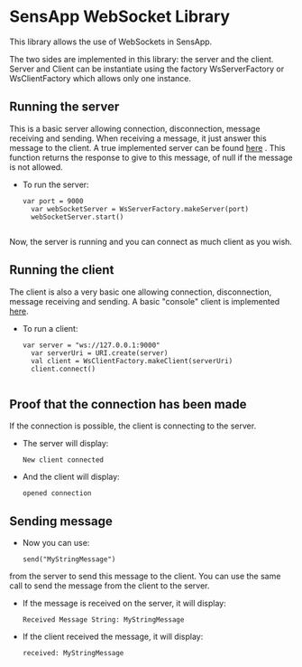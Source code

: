 # SensApp WebSocket Library

This library allows the use of WebSockets in SensApp.

The two sides are implemented in this library: the server and the client.
Server and Client can be instantiate using the factory WsServerFactory or WsClientFactory which allows only one instance.

## Running the server

This is a basic server allowing connection, disconnection, message receiving and sending. When receiving a message, it
just answer this message to the client. A true implemented server can be found [here](https://github.com/jnain/sensapp/tree/master/net.modelbased.sensapp.service.ws)
. This function returns the response to give to this message, of null if the message is not allowed.

* To run the server:

    <pre><code>var port = 9000
    var webSocketServer = WsServerFactory.makeServer(port)
    webSocketServer.start()
    </pre></code>

Now, the server is running and you can connect as much client as you wish.

## Running the client

The client is also a very basic one allowing connection, disconnection, message receiving and sending. A basic "console"
client is implemented [here](https://github.com/jnain/sensapp/tree/master/net.modelbased.sensapp.backyard.echo.ws).

* To run a client:

    <pre><code>var server = "ws://127.0.0.1:9000"
    var serverUri = URI.create(server)
    val client = WsClientFactory.makeClient(serverUri)
    client.connect()
    </pre></code>

## Proof that the connection has been made

If the connection is possible, the client is connecting to the server.
* The server will display:

    <pre><code>New client connected</pre></code>

* And the client will display:

    <pre><code>opened connection</pre></code>

## Sending message

* Now you can use:

    <pre><code>send("MyStringMessage")</pre></code>

from the server to send this message to the client. You can use the same call to send the message from the client to
the server.

* If the message is received on the server, it will display:

    <pre><code>Received Message String: MyStringMessage</pre></code>

* If the client received the message, it will display:

    <pre><code>received: MyStringMessage</pre></code>